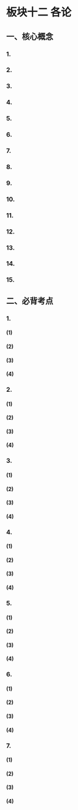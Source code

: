 # 板块十二 各论

## 一、核心概念
### 1. 

### 2. 

### 3. 

### 4. 

### 5. 

### 6. 

### 7. 

### 8. 

### 9. 

### 10. 

### 11. 

### 12. 

### 13. 

### 14. 

### 15. 

## 二、必背考点
### 1.
#### (1)
#### (2)
#### (3)
#### (4)
### 2.
#### (1)
#### (2)
#### (3)
#### (4)
### 3.
#### (1)
#### (2)
#### (3)
#### (4)
### 4.
#### (1)
#### (2)
#### (3)
#### (4)
### 5.
#### (1)
#### (2)
#### (3)
#### (4)
### 6.
#### (1)
#### (2)
#### (3)
#### (4)
### 7.
#### (1)
#### (2)
#### (3)
#### (4)
